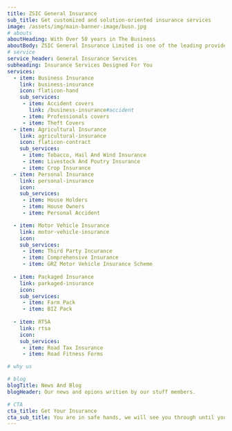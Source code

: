 ```yaml
---
title: ZSIC General Insurance
sub_title: Get customized and solution-oriented insurance services
image: /assets/img/main-banner-image/busn.jpg
# abouts
aboutHeading: With Over 50 years in The Business
aboutBody: ZSIC General Insurance Limited is one of the leading providers of short-term Insurance in Zambia, with vast expertise in Business, Personal, Motor Vehicle and Agricultural insurance
# service
service_header: General Insurance Services
subheading: Insurance Services Designed For You
services:
  - item: Business Insurance
    link: business-insurance
    icon: flaticon-hand
    sub_services:
     - item: Accident covers
       link: /business-insurance#accident
     - item: Professionals covers
     - item: Theft Covers
  - item: Agricultural Insurance
    link: agricultural-insurance
    icon: flaticon-contract
    sub_services:
     - item: Tobacco, Hail And Wind Insurance
     - item: Livestock And Poutry Insurance
     - item: Crop Insurance
  - item: Personal Insurance
    link: personal-insurance
    icon:
    sub_services:
     - item: House Holders
     - item: House Owners
     - item: Personal Accident 

  - item: Motor Vehicle Insurance
    link: motor-vehicle-insurance
    icon:
    sub_services:
     - item: Third Party Incurance
     - item: Comprehensive Insurance
     - item: GRZ Motor Vehicle Insurance Scheme
  
  - item: Packaged Insurance
    link: parkaged-insurance
    icon:
    sub_services:
     - item: Farm Pack
     - item: BIZ Pack
  
  - item: RTSA
    link: rtsa
    icon:
    sub_services:
     - item: Road Tax Insurance
     - item: Road Fitness Forms

# why us

# blog
blogTitle: News And Blog
blogHeader: Our news and opions writien by our stuff members. 

# CTA 
cta_title: Get Your Insurance
cta_sub_title: You are in safe hands, we will see you through until your are covered
---
```




